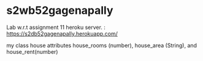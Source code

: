 # s2wb52gagenapally
Lab w.r.t assignment 11
heroku server. : https://s2db52gagenapally.herokuapp.com/


my class house attributes house_rooms (number), house_area (String), and house_rent(number)
